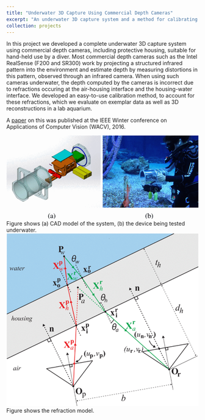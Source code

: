 ```yaml
---
title: "Underwater 3D Capture Using Commercial Depth Cameras"
excerpt: "An underwater 3D capture system and a method for calibrating depth cameras for underwater use.<br/> <img src='/images/underwater_system.gif'>"
collection: projects
---
```

  
In this project we developed a complete underwater 3D capture system using commercial depth cameras, including protective housing, suitable for hand-held use by a diver. Most commercial depth cameras such as the Intel RealSense (F200 and SR300) work by projecting a structured infrared pattern into the environment and estimate depth by measuring distortions in this pattern, observed through an infrared camera. When using such cameras underwater, the depth computed by the cameras is incorrect due to refractions occuring at the air-housing interface and the housing-water interface. We developed an easy-to-use calibration method, to account for these refractions, which we evaluate on exemplar data as well as 3D reconstructions in a lab aquarium.

A [paper](../../publication/2016-03-07-Underwater-3D) on this was published at the IEEE Winter conference on Applications of Computer Vision (WACV), 2016.

<img src='/images/underwater_system.gif'>  
Figure shows (a) CAD model of the system, (b) the device being tested underwater.

<img src='/images/underwater_refractions.gif'>  
Figure shows the refraction model.